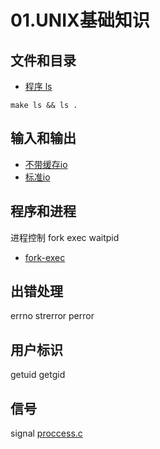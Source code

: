 # 01.UNIX基础知识

## 文件和目录

- [程序 ls](../ls.c)

```shell
make ls && ls .
```

## 输入和输出

- [不带缓存io](../no_buffer_io.c)
- [标准io](../stdio.c)

## 程序和进程

进程控制 fork exec waitpid

- [fork-exec](../process.c)

## 出错处理

errno strerror perror

## 用户标识

getuid getgid

## 信号

signal [proccess.c](../process.c)